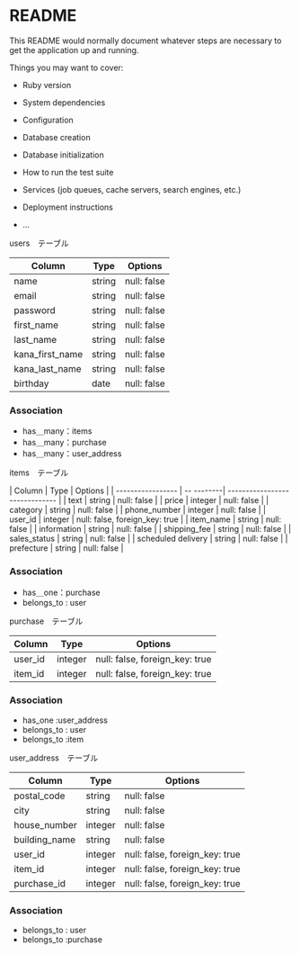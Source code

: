 # README

This README would normally document whatever steps are necessary to get the
application up and running.

Things you may want to cover:

* Ruby version

* System dependencies

* Configuration

* Database creation

* Database initialization

* How to run the test suite

* Services (job queues, cache servers, search engines, etc.)

* Deployment instructions

* ...

users　テーブル

| Column         | Type   | Options     |
| ---------------| ------ | ----------- |
| name           | string | null: false |
| email          | string | null: false |
| password       | string | null: false |
| first_name     | string | null: false |
| last_name      | string | null: false |
| kana_first_name| string | null: false |
| kana_last_name | string | null: false |
| birthday       | date   | null: false |

### Association

- has＿many：items
- has＿many：purchase
- has＿many：user_address

items　テーブル

| Column             | Type       | Options                        |
| -----------------  | -- --------| ------------------------------ |
| text               | string     | null: false                    |
| price              | integer    | null: false                    |
| category           | string     | null: false                    |
| phone_number       | integer    | null: false                    |
| user_id            | integer    | null: false, foreign_key: true |
| item_name          | string     | null: false                    |
| information        | string     | null: false                    |
| shipping_fee       | string     | null: false                    |
| sales_status       | string     | null: false                    |
| scheduled delivery | string     | null: false                    |
| prefecture         | string     | null: false                    |

### Association

- has＿one：purchase
- belongs_to : user

purchase　テーブル

| Column       |  Type       | Options                        |
| -----------  | ----------- | ------------------------------ |
| user_id      | integer     | null: false, foreign_key: true |
| item_id      | integer     | null: false, foreign_key: true |

### Association

- has_one :user_address
- belongs_to : user
- belongs_to :item

user_address　テーブル

| Column        | Type        | Options                        |
| ------------- | ----------  | ------------------------------ |
| postal_code   | string      | null: false                    |
| city          | string      | null: false                    |
| house_number  | integer     | null: false                    |
| building_name | string      | null: false                    |
| user_id       | integer     | null: false, foreign_key: true |
| item_id       | integer     | null: false, foreign_key: true |
| purchase_id   | integer     | null: false, foreign_key: true |

### Association
- belongs_to : user
- belongs_to :purchase
